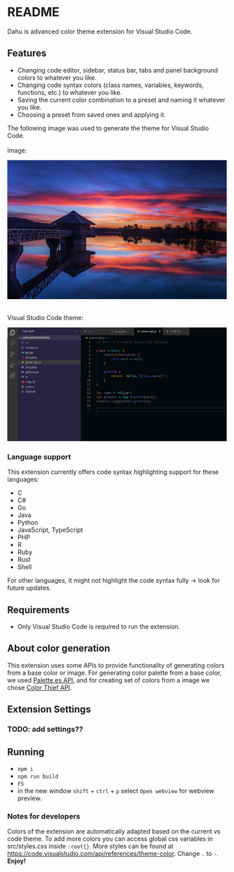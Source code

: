# README

Dahu is advanced color theme extension for Visual Studio Code.

## Features

- Changing code editor, sidebar, status bar, tabs and panel background colors to whatever you like.
- Changing code syntax colors (class names, variables, keywords, functions, etc.) to whatever you like.
- Saving the current color combination to a preset and naming it whatever you like.
- Choosing a preset from saved ones and applying it.

The following image was used to generate the theme for Visual Studio Code.<br>
<br />
Image:
<p align="center">
  <img src="./images/dahu-test-img.jpeg" width="800" title="Sample image">
</p>
<br />
Visual Studio Code theme:
<br />
<p align="center">
  <img src="./images/dahu-demo-ss.png" width="800" title="Color theme">
</p>

### Language support

This extension currently offers code syntax highlighting support for these languages:
- C
- C#
- Go
- Java
- Python
- JavaScript, TypeScript
- PHP
- R
- Ruby
- Rust
- Shell

For other languages, it might not highlight the code syntax fully -> look for future updates.

## Requirements

- Only Visual Studio Code is required to run the extension.

## About color generation
This extension uses some APIs to provide functionality of generating colors from a base color or image. For generating color palette from a base color, we used [Palette.es API](https://palett.es/about), and for creating set of colors from a image we chose [Color Thief API](https://lokeshdhakar.com/projects/color-thief/#examples).

## Extension Settings
### TODO: add settings??

## Running

- ```npm i```
- ```npm run build```
- ```F5```
- in the new window ```shift``` + ```ctrl``` + ```p``` select ```Open webview``` for webview preview.

### Notes for developers

Colors of the extension are automatically adapted based on the current vs code theme. To add more colors you can access global css variables in src/styles.css inside ```:root{}```. More styles can be found at https://code.visualstudio.com/api/references/theme-color. Change ```.``` to  ```-```.
**Enjoy!**
